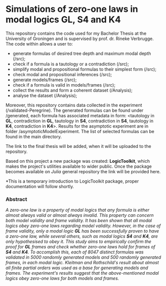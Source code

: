 # Simulations of zero-one laws in modal logics GL, S4 and K4

This repository contains the code used for my Bachelor Thesis at the University of Groningen and is supervised by prof. dr. Rineke Verbrugge. The code within allows a user to:
* generate formulas of desired tree depth and maximum modal depth (/src); 
* check if a formula is a tautology or a contradiction (/src);
* simplify modal and propositional formulas to their simplest form (/src);
* check modal and propositional inferences (/src);
* generate models/frames (/src);
* check if a formula is valid in models/frames (/src);
* collect the results and form a coherent dataset (/Analysis);
* analyse the dataset (/Analysis);

Moreover, this repository contains data collected in the experiment (/validated-Peregrine). The generated formulas can be found under /generated, each formula has associated metadata in form: <tautology in **GL**, contradiction in **GL**, tautology in **S4**, contradiction in **S4**, tautology in **K4**, contradiction in **K4**>. Results for the asymptotic experiment are in folder /asymptoticModelExperiment. The list of selected formulas can be found in the main directory.

The link to the final thesis will be added, when it will be uploaded to the repository.

Based on this project a new package was created: **LogicToolkit**, which makes the project's utilities available to wider public. Once the package becomes available on _Julia_ general repository the link will be provided here.

*This is a temporary introduction to LogicToolkit package, proper documentation will follow shortly.

### Abstract
*A zero-one law is a property of modal logics that any formula is either almost always valid or almost always invalid. This property can concern both model validity and frame validity. It has been shown that all modal logics obey zero-one laws regarding model validity. However, in the case of frame validity, only a modal logic **GL** has been successfully proven to have a zero-one law, while several others, such as modal logics **S4** and **K4**, are only hypothesised to obey it. This study aims to empirically confirm the proof for **GL** frames and check whether zero-one laws hold for frames of **S4** and **K4**. To accomplish this, each of 8047 distinct formulas was validated in 5000 randomly generated models and 500 randomly generated frames, in each modal logic. Kleitman and Rothschild's result about almost all finite partial orders was used as a base for generating models and frames. The experiment's results suggest that the above-mentioned modal logics obey zero-one laws for both models and frames.*

